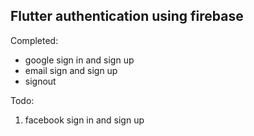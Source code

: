 ## Flutter authentication using firebase

Completed: 
- google sign in and sign up
- email sign and sign up
- signout

Todo:
1. facebook sign in and sign up